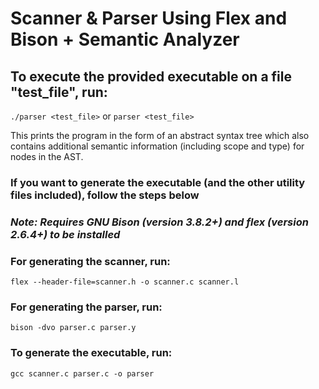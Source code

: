 # Scanner & Parser Using Flex and Bison + Semantic Analyzer

## To execute the provided executable on a file "test_file", run:
`./parser <test_file>` or `parser <test_file>`

This prints the program in the form of an abstract syntax tree which also contains additional semantic information (including scope and type) for nodes in the AST.

### If you want to generate the executable (and the other utility files included), follow the steps below

### *Note: Requires GNU Bison (version 3.8.2+) and flex (version 2.6.4+) to be installed*

### For generating the scanner, run:
`flex --header-file=scanner.h -o scanner.c scanner.l`

### For generating the parser, run:
`bison -dvo parser.c parser.y`

### To generate the executable, run:
`gcc scanner.c parser.c -o parser`

